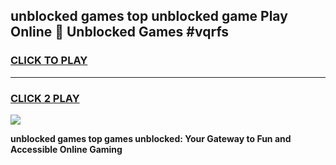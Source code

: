 
## unblocked games top unblocked game Play Online 👋 Unblocked Games #vqrfs
<h3>
<a href="https://premium.freeplayer.one?title=unblocked_games_top&ref=21F">CLICK TO PLAY</a></h3>
<hr>

<h3>
<a href="https://premium.freeplayer.one?title=unblocked_games_top&ref=21F">CLICK 2 PLAY</a>
  
</h3>

<a href="https://premium.freeplayer.one?title=unblocked_games_top&ref=21F/"><img src="https://clearcache.store/games.png"></a>


**unblocked games top games unblocked: Your Gateway to Fun and Accessible Online Gaming**
